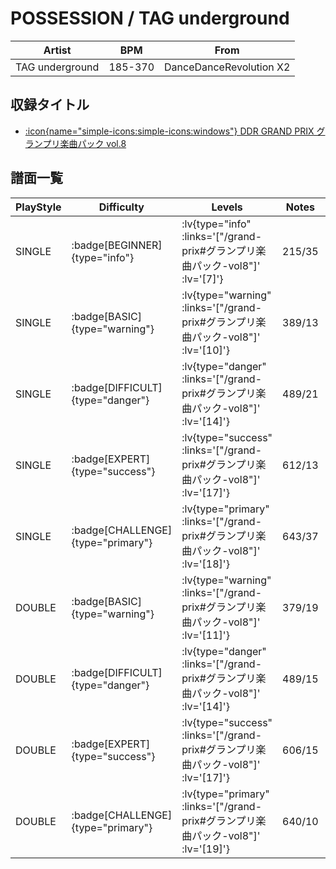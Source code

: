 # POSSESSION / TAG underground

|Artist|BPM|From|
|------|---|----|
|TAG underground|185-370|DanceDanceRevolution X2|

## 収録タイトル

- [ :icon{name="simple-icons:simple-icons:windows"} DDR GRAND PRIX グランプリ楽曲パック vol.8](/grand-prix#グランプリ楽曲パック-vol8)

## 譜面一覧

|PlayStyle|Difficulty|Levels|Notes|Movie|
|---------|----------|------|-----|-----|
|SINGLE| :badge[BEGINNER]{type="info"} | :lv{type="info" :links='["/grand-prix#グランプリ楽曲パック-vol8"]' :lv='[7]'} |215/35||
|SINGLE| :badge[BASIC]{type="warning"} | :lv{type="warning" :links='["/grand-prix#グランプリ楽曲パック-vol8"]' :lv='[10]'} |389/13||
|SINGLE| :badge[DIFFICULT]{type="danger"} | :lv{type="danger" :links='["/grand-prix#グランプリ楽曲パック-vol8"]' :lv='[14]'} |489/21||
|SINGLE| :badge[EXPERT]{type="success"} | :lv{type="success" :links='["/grand-prix#グランプリ楽曲パック-vol8"]' :lv='[17]'} |612/13||
|SINGLE| :badge[CHALLENGE]{type="primary"} | :lv{type="primary" :links='["/grand-prix#グランプリ楽曲パック-vol8"]' :lv='[18]'} |643/37||
|DOUBLE| :badge[BASIC]{type="warning"} | :lv{type="warning" :links='["/grand-prix#グランプリ楽曲パック-vol8"]' :lv='[11]'} |379/19||
|DOUBLE| :badge[DIFFICULT]{type="danger"} | :lv{type="danger" :links='["/grand-prix#グランプリ楽曲パック-vol8"]' :lv='[14]'} |489/15||
|DOUBLE| :badge[EXPERT]{type="success"} | :lv{type="success" :links='["/grand-prix#グランプリ楽曲パック-vol8"]' :lv='[17]'} |606/15||
|DOUBLE| :badge[CHALLENGE]{type="primary"} | :lv{type="primary" :links='["/grand-prix#グランプリ楽曲パック-vol8"]' :lv='[19]'} |640/10||
